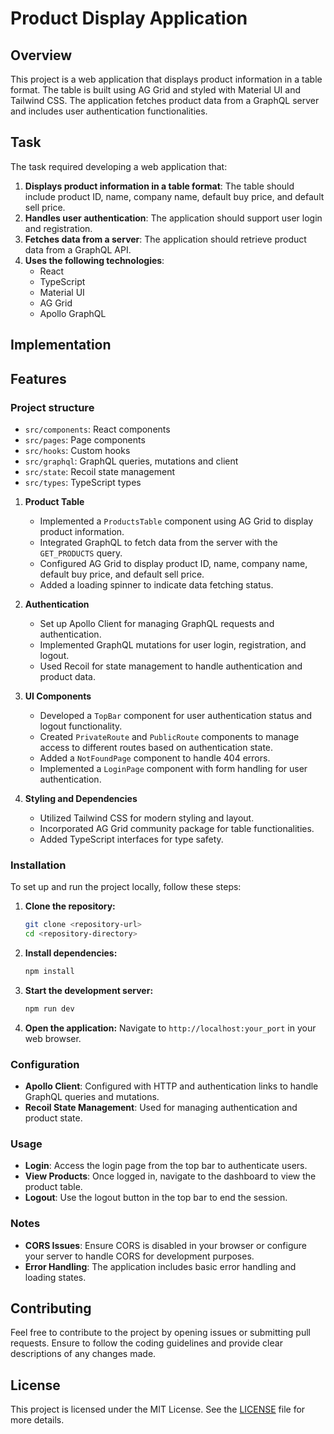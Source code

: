 # Product Display Application

## Overview

This project is a web application that displays product information in a table format. The table is built using AG Grid and styled with Material UI and Tailwind CSS. The application fetches product data from a GraphQL server and includes user authentication functionalities.

## Task

The task required developing a web application that:
1. **Displays product information in a table format**: The table should include product ID, name, company name, default buy price, and default sell price.
2. **Handles user authentication**: The application should support user login and registration.
3. **Fetches data from a server**: The application should retrieve product data from a GraphQL API.
4. **Uses the following technologies**:
   - React
   - TypeScript
   - Material UI
   - AG Grid
   - Apollo GraphQL

## Implementation

## Features
### Project structure

- `src/components`: React components
- `src/pages`: Page components
- `src/hooks`: Custom hooks
- `src/graphql`: GraphQL queries, mutations and client
- `src/state`: Recoil state management
- `src/types`: TypeScript types

1. **Product Table**
   - Implemented a `ProductsTable` component using AG Grid to display product information.
   - Integrated GraphQL to fetch data from the server with the `GET_PRODUCTS` query.
   - Configured AG Grid to display product ID, name, company name, default buy price, and default sell price.
   - Added a loading spinner to indicate data fetching status.

2. **Authentication**
   - Set up Apollo Client for managing GraphQL requests and authentication.
   - Implemented GraphQL mutations for user login, registration, and logout.
   - Used Recoil for state management to handle authentication and product data.

3. **UI Components**
   - Developed a `TopBar` component for user authentication status and logout functionality.
   - Created `PrivateRoute` and `PublicRoute` components to manage access to different routes based on authentication state.
   - Added a `NotFoundPage` component to handle 404 errors.
   - Implemented a `LoginPage` component with form handling for user authentication.

4. **Styling and Dependencies**
   - Utilized Tailwind CSS for modern styling and layout.
   - Incorporated AG Grid community package for table functionalities.
   - Added TypeScript interfaces for type safety.

### Installation

To set up and run the project locally, follow these steps:

1. **Clone the repository:**
   ```bash
   git clone <repository-url>
   cd <repository-directory>
   ```

2. **Install dependencies:**
   ```bash
   npm install
   ```

3. **Start the development server:**
   ```bash
   npm run dev
   ```

4. **Open the application:**
   Navigate to `http://localhost:your_port` in your web browser.

### Configuration

- **Apollo Client**: Configured with HTTP and authentication links to handle GraphQL queries and mutations.
- **Recoil State Management**: Used for managing authentication and product state.

### Usage

- **Login**: Access the login page from the top bar to authenticate users.
- **View Products**: Once logged in, navigate to the dashboard to view the product table.
- **Logout**: Use the logout button in the top bar to end the session.

### Notes

- **CORS Issues**: Ensure CORS is disabled in your browser or configure your server to handle CORS for development purposes.
- **Error Handling**: The application includes basic error handling and loading states.

## Contributing

Feel free to contribute to the project by opening issues or submitting pull requests. Ensure to follow the coding guidelines and provide clear descriptions of any changes made.

## License

This project is licensed under the MIT License. See the [LICENSE](LICENSE) file for more details.
